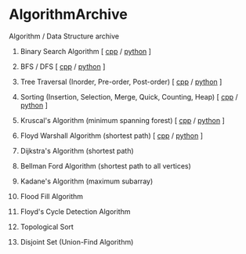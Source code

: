 # AlgorithmArchive
Algorithm / Data Structure archive

1. Binary Search Algorithm [ [cpp](https://github.com/litcoderr/AlgorithmArchive/tree/main/1.binary_search/cpp) / [python](https://github.com/litcoderr/AlgorithmArchive/tree/main/1.binary_search/python) ]

2. BFS / DFS [ [cpp](https://github.com/litcoderr/AlgorithmArchive/tree/main/2.bfs_dfs/cpp) / [python](https://github.com/litcoderr/AlgorithmArchive/tree/main/2.bfs_dfs/python) ]

3. Tree Traversal (Inorder, Pre-order, Post-order) [ [cpp](https://github.com/litcoderr/AlgorithmArchive/tree/main/3.tree_traversal/cpp) / [python](https://github.com/litcoderr/AlgorithmArchive/tree/main/3.tree_traversal/python) ]

4. Sorting (Insertion, Selection, Merge, Quick, Counting, Heap) [ [cpp](https://github.com/litcoderr/algorithmarchive/tree/main/4.sorting/cpp) / [python](https://github.com/litcoderr/AlgorithmArchive/tree/main/4.sorting/python) ]

5. Kruscal's Algorithm (minimum spanning forest) [ [cpp](https://github.com/litcoderr/algorithmarchive/tree/main/5.minimum_spanning_tree/cpp) / [python](https://github.com/litcoderr/algorithmarchive/tree/main/5.minimum_spanning_tree/python) ]

6. Floyd Warshall Algorithm (shortest path) [ [cpp](https://github.com/litcoderr/algorithmarchive/tree/main/6.floyd_warshall/cpp) / [python](https://github.com/litcoderr/algorithmarchive/tree/main/6.floyd_warshall/python) ]


7. Dijkstra's Algorithm (shortest path)

8. Bellman Ford Algorithm (shortest path to all vertices)

9. Kadane's Algorithm (maximum subarray)

10. Flood Fill Algorithm

11. Floyd's Cycle Detection Algorithm

12. Topological Sort

13. Disjoint Set (Union-Find Algorithm)
